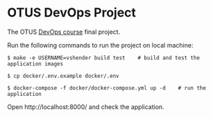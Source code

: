 # OTUS DevOps Project

The OTUS [DevOps course](https://otus.ru/lessons/devops-praktiki-i-instrumenty/) final project.

Run the following commands to run the project on local machine:
```
$ make -e USERNAME=vshender build test    # build and test the application images

$ cp docker/.env.example docker/.env

$ docker-compose -f docker/docker-compose.yml up -d    # run the application

```

Open http://localhost:8000/ and check the application.
